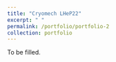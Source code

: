 ```yaml
---
title: "Cryomech LHeP22"
excerpt: " "
permalink: /portfolio/portfolio-2
collection: portfolio
---
```


To be filled.
